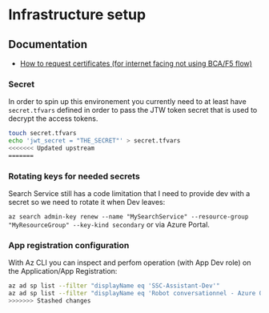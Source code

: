 # Infrastructure setup

## Documentation

* [How to request certificates (for internet facing not using BCA/F5 flow)](https://www.gcpedia.gc.ca/wiki/Getting_SSL_Certificates_for_servers)

### Secret

In order to spin up this environement you currently need to at least have `secret.tfvars` defined in order to pass the JTW token secret that is used to decrypt the access tokens.

```bash
touch secret.tfvars
echo 'jwt_secret = "THE_SECRET"' > secret.tfvars
<<<<<<< Updated upstream
=======
```

### Rotating keys for needed secrets

Search Service still has a code limitation that I need to provide dev with a secret so we need to rotate it when Dev leaves: 

`az search admin-key renew --name "MySearchService" --resource-group "MyResourceGroup" --key-kind secondary` or via Azure Portal.

### App registration configuration

With Az CLI you can inspect and perfom operation (with App Dev role) on the Application/App Registration: 

```bash
az ad sp list --filter "displayName eq 'SSC-Assistant-Dev'"
az ad sp list --filter "displayName eq 'Robot conversationnel - Azure OpenAI - Chatbot'"
>>>>>>> Stashed changes
```